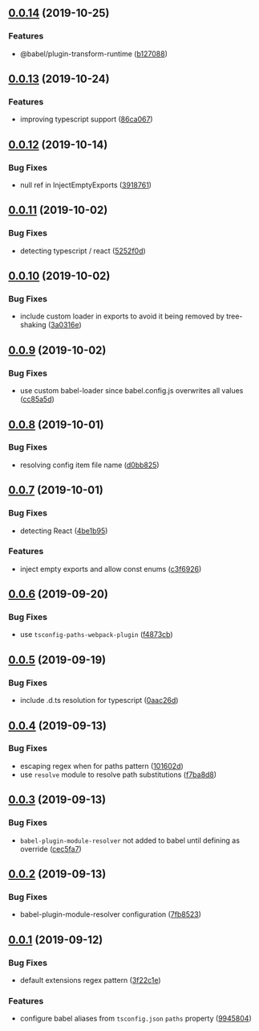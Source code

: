 ## [0.0.14](https://github.com/gavar/webpackery/compare/v/babel-configurer/0.0.13...v/babel-configurer/0.0.14) (2019-10-25)


### Features

* @babel/plugin-transform-runtime ([b127088](https://github.com/gavar/webpackery/commit/b127088))

## [0.0.13](https://github.com/gavar/webpackery/compare/v/babel-configurer/0.0.12...v/babel-configurer/0.0.13) (2019-10-24)


### Features

* improving typescript support ([86ca067](https://github.com/gavar/webpackery/commit/86ca067))

## [0.0.12](https://github.com/gavar/webpackery/compare/v/babel-configurer/0.0.11...v/babel-configurer/0.0.12) (2019-10-14)


### Bug Fixes

* null ref in InjectEmptyExports ([3918761](https://github.com/gavar/webpackery/commit/3918761))

## [0.0.11](https://github.com/gavar/webpackery/compare/v/babel-configurer/0.0.10...v/babel-configurer/0.0.11) (2019-10-02)


### Bug Fixes

* detecting typescript / react ([5252f0d](https://github.com/gavar/webpackery/commit/5252f0d))

## [0.0.10](https://github.com/gavar/webpackery/compare/v/babel-configurer/0.0.9...v/babel-configurer/0.0.10) (2019-10-02)


### Bug Fixes

* include custom loader in exports to avoid it being removed by tree-shaking ([3a0316e](https://github.com/gavar/webpackery/commit/3a0316e))

## [0.0.9](https://github.com/gavar/webpackery/compare/v/babel-configurer/0.0.8...v/babel-configurer/0.0.9) (2019-10-02)


### Bug Fixes

* use custom babel-loader since babel.config.js overwrites all values ([cc85a5d](https://github.com/gavar/webpackery/commit/cc85a5d))

## [0.0.8](https://github.com/gavar/webpackery/compare/v/babel-configurer/0.0.7...v/babel-configurer/0.0.8) (2019-10-01)


### Bug Fixes

* resolving config item file name ([d0bb825](https://github.com/gavar/webpackery/commit/d0bb825))

## [0.0.7](https://github.com/gavar/webpackery/compare/v/babel-configurer/0.0.6...v/babel-configurer/0.0.7) (2019-10-01)


### Bug Fixes

* detecting React ([4be1b95](https://github.com/gavar/webpackery/commit/4be1b95))


### Features

* inject empty exports and allow const enums ([c3f6926](https://github.com/gavar/webpackery/commit/c3f6926))

## [0.0.6](https://github.com/gavar/webpackery/compare/v/babel-configurer/0.0.5...v/babel-configurer/0.0.6) (2019-09-20)


### Bug Fixes

* use `tsconfig-paths-webpack-plugin` ([f4873cb](https://github.com/gavar/webpackery/commit/f4873cb))

## [0.0.5](https://github.com/gavar/webpackery/compare/v/babel-configurer/0.0.4...v/babel-configurer/0.0.5) (2019-09-19)


### Bug Fixes

* include .d.ts resolution for typescript ([0aac26d](https://github.com/gavar/webpackery/commit/0aac26d))

## [0.0.4](https://github.com/gavar/webpackery/compare/v/babel-configurer/0.0.3...v/babel-configurer/0.0.4) (2019-09-13)


### Bug Fixes

* escaping regex when for paths pattern ([101602d](https://github.com/gavar/webpackery/commit/101602d))
* use `resolve` module to resolve path substitutions ([f7ba8d8](https://github.com/gavar/webpackery/commit/f7ba8d8))

## [0.0.3](https://github.com/gavar/webpackery/compare/v/babel-configurer/0.0.2...v/babel-configurer/0.0.3) (2019-09-13)


### Bug Fixes

* `babel-plugin-module-resolver` not added to babel until defining as override ([cec5fa7](https://github.com/gavar/webpackery/commit/cec5fa7))

## [0.0.2](https://github.com/gavar/webpackery/compare/v/babel-configurer/0.0.1...v/babel-configurer/0.0.2) (2019-09-13)


### Bug Fixes

* babel-plugin-module-resolver configuration ([7fb8523](https://github.com/gavar/webpackery/commit/7fb8523))

## [0.0.1](https://github.com/gavar/webpackery/compare/v/babel-configurer/0.0.0...v/babel-configurer/0.0.1) (2019-09-12)


### Bug Fixes

* default extensions regex pattern ([3f22c1e](https://github.com/gavar/webpackery/commit/3f22c1e))


### Features

* configure babel aliases from `tsconfig.json` `paths` property ([9945804](https://github.com/gavar/webpackery/commit/9945804))
